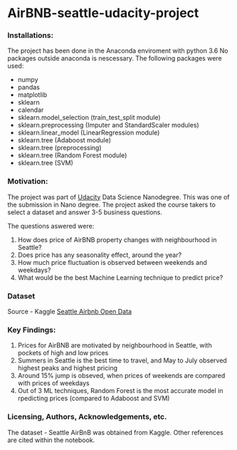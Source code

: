 # AirBNB-seattle-udacity-project

### Installations:
The project has been done in the Anaconda enviroment with python 3.6 No packages outside anaconda is nescessary. The following packages were used:
- numpy
- pandas
- matplotlib
- sklearn
- calendar
- sklearn.model_selection (train_test_split module)
- sklearn.preprocessing (Imputer and StandardScaler modules)
- sklearn.linear_model (LinearRegression module)
- sklearn.tree (Adaboost module)
- sklearn.tree (preprocessing)
- sklearn.tree (Random Forest module)
- sklearn.tree (SVM)

### Motivation:
The project was part of [Udacity](https://www.udacity.com/) Data Science Nanodegree. This was one of the submission in Nano degree. The project asked the course takers to select a dataset and answer 3-5 business questions.

The questions aswered were:
1. How does price of AirBNB property changes with neighbourhood in Seattle?
2. Does price has any seasonality effect, around the year?
3. How much price fluctuation is observed between weekends and weekdays?
4. What would be the best Machine Learning technique to predict price?

### Dataset
Source - Kaggle
[Seattle Airbnb Open Data](https://www.kaggle.com/airbnb/seattle/data)

### Key Findings:
1. Prices for AirBNB are motivated by neighbourhood in Seattle, with pockets of high and low prices
2. Summers in Seattle is the best time to travel, and May to July observed highest peaks and highest pricing
3. Around 15% jump is obseved, when prices of weekends are compared with prices of weekdays
34. Out of 3 ML techniques, Random Forest is the most accurate model in rpedicting prices (compared to Adaboost and SVM)


### Licensing, Authors, Acknowledgements, etc.

The dataset - Seattle AirBnB was obtained from Kaggle. Other references are cited within the notebook.
